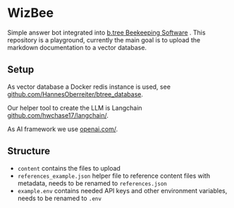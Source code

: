 # WizBee

Simple answer bot integrated into [b.tree Beekeeping Software](https://www.btree.at) . This repository is a playground, currently the main goal is to upload the markdown documentation to a vector database.

## Setup

As vector database a Docker redis instance is used, see [github.com/HannesOberreiter/btree_database](https://github.com/HannesOberreiter/btree_database).

Our helper tool to create the LLM is Langchain [github.com/hwchase17/langchain/](https://github.com/hwchase17/langchain/).

As AI framework we use [openai.com/](https://openai.com/).

## Structure

- `content` contains the files to upload
- `references_example.json` helper file to reference content files with metadata, needs to be renamed to `references.json`
- `example.env` contains needed API keys and other environment variables, needs to be renamed to `.env`
